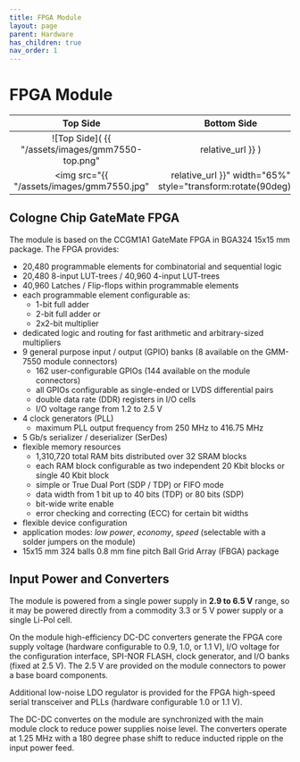 ```yaml
---
title: FPGA Module
layout: page
parent: Hardware
has_children: true
nav_order: 1
---
```

# FPGA Module

|Top Side|Bottom Side|
|:-:|:-:|
|![Top Side]( {{ "/assets/images/gmm7550-top.png" | relative_url }} )|![Bottom Side]( {{ "/assets/images/gmm7550-bottom.png" | relative_url }} ) |
|<img src="{{ "/assets/images/gmm7550.jpg" | relative_url }}" width="65%" style="transform:rotate(90deg);">|![Bottom Side]( {{ "/assets/images/gmm7550-bottom.jpg" | relative_url }} ) |

## Cologne Chip GateMate FPGA

The module is based on the CCGM1A1 GateMate FPGA in
BGA324 15x15 mm package. The FPGA provides:

- 20,480 programmable elements for combinatorial and sequential logic
- 20,480 8-input LUT-trees / 40,960 4-input LUT-trees
- 40,960 Latches / Flip-flops within programmable elements
- each programmable element configurable as:
  * 1-bit full adder
  * 2-bit full adder or
  * 2x2-bit multiplier
- dedicated logic and routing for fast arithmetic and arbitrary-sized multipliers
- 9 general purpose input / output (GPIO) banks (8 available on the GMM-7550 module connectors)
  * 162 user-configurable GPIOs (144 available on the module connectors)
  * all GPIOs configurable as single-ended or LVDS differential pairs
  * double data rate (DDR) registers in I/O cells
  * I/O voltage range from 1.2 to 2.5 V
- 4 clock generators (PLL)
  * maximum PLL output frequency from 250 MHz to 416.75 MHz
- 5 Gb/s serializer / deserializer (SerDes)
- flexible memory resources
  * 1,310,720 total RAM bits distributed over 32 SRAM blocks
  * each RAM block configurable as two independent 20 Kbit blocks or single 40 Kbit block
  * simple or True Dual Port (SDP / TDP) or FIFO mode
  * data width from 1 bit up to 40 bits (TDP) or 80 bits (SDP)
  * bit-wide write enable
  * error checking and correcting (ECC) for certain bit widths
- flexible device configuration
- application modes: *low power*, *economy*, *speed* (selectable with a solder jumpers on the module)
- 15x15 mm 324 balls 0.8 mm fine pitch Ball Grid Array (FBGA) package

## Input Power and Converters

The module is powered from a single power supply in **2.9 to 6.5&nbsp;V**
range, so it may be powered directly from a commodity 3.3 or
5&nbsp;V power supply or a single Li-Pol cell.

On the module high-efficiency DC-DC converters generate the FPGA core
supply voltage (hardware configurable to 0.9, 1.0, or 1.1&nbsp;V), I/O
voltage for the configuration interface, SPI-NOR FLASH, clock
generator, and I/O banks (fixed at 2.5&nbsp;V). The 2.5&nbsp;V are
provided on the module connectors to power a base board components.

Additional low-noise LDO regulator is provided for the FPGA high-speed
serial transceiver and PLLs (hardware configurable 1.0 or 1.1&nbsp;V).

The DC-DC convertes on the module are synchronized with the main
module clock to reduce power supplies noise level. The converters
operate at 1.25&nbsp;MHz with a 180 degree phase shift to reduce
inducted ripple on the input power feed.
